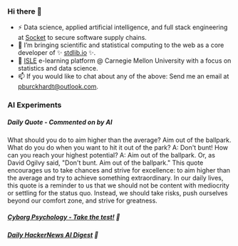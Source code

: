 ### Hi there 👋

-   ⚡ Data science, applied artificial intelligence, and full stack engineering at [Socket](https://socket.dev) to secure software supply chains.
-   🔭 I’m bringing scientific and statistical computing to the web as a core developer of ✨ [stdlib.io](https://stdlib.io) ✨.
-   📖 [ISLE](https://stat.cmu.edu/isle) e-learning platform @ Carnegie Mellon University with a focus on statistics and data science.
-   📫 If you would like to chat about any of the above: Send me an email at [pburckhardt@outlook.com](mailto:pburckhardt@outlook.com).

### AI Experiments

##### Daily Quote - Commented on by AI

<!-- <quote> -->

What should you do to aim higher than the average? Aim out of the ballpark. What do you do when you want to hit it out of the park? A: Don't bunt! How can you reach your highest potential? A: Aim out of the ballpark. Or, as David Ogilvy said, "Don't bunt. Aim out of the ballpark." This quote encourages us to take chances and strive for excellence: to aim higher than the average and try to achieve something extraordinary. In our daily lives, this quote is a reminder to us that we should not be content with mediocrity or settling for the status quo. Instead, we should take risks, push ourselves beyond our comfort zone, and strive for greatness.

<!-- </quote> -->

##### [Cyborg Psychology - Take the test!](http://cyborg-psychology.com/) 🚀 
##### [Daily HackerNews AI Digest](https://ai-digest.vercel.app/) :brain:
